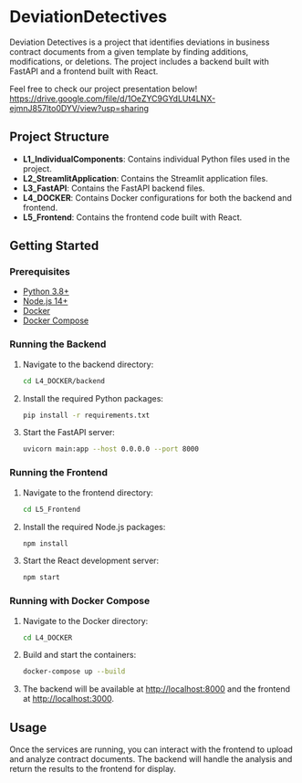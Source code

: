 # DeviationDetectives

Deviation Detectives is a project that identifies deviations in business contract documents from a given template by finding additions, modifications, or deletions. The project includes a backend built with FastAPI and a frontend built with React.

Feel free to check our project presentation below!
https://drive.google.com/file/d/1OeZYC9GYdLUt4LNX-ejmnJ857lto0DYV/view?usp=sharing

## Project Structure

- **L1_IndividualComponents**: Contains individual Python files used in the project.
- **L2_StreamlitApplication**: Contains the Streamlit application files.
- **L3_FastAPI**: Contains the FastAPI backend files.
- **L4_DOCKER**: Contains Docker configurations for both the backend and frontend.
- **L5_Frontend**: Contains the frontend code built with React.

## Getting Started

### Prerequisites

- [Python 3.8+](https://www.python.org/downloads/)
- [Node.js 14+](https://nodejs.org/en/download/)
- [Docker](https://www.docker.com/products/docker-desktop)
- [Docker Compose](https://docs.docker.com/compose/install/)

### Running the Backend

1. Navigate to the backend directory:

    ```bash
    cd L4_DOCKER/backend
    ```

2. Install the required Python packages:

    ```bash
    pip install -r requirements.txt
    ```

3. Start the FastAPI server:

    ```bash
    uvicorn main:app --host 0.0.0.0 --port 8000
    ```

### Running the Frontend

1. Navigate to the frontend directory:

    ```bash
    cd L5_Frontend
    ```

2. Install the required Node.js packages:

    ```bash
    npm install
    ```

3. Start the React development server:

    ```bash
    npm start
    ```

### Running with Docker Compose

1. Navigate to the Docker directory:

    ```bash
    cd L4_DOCKER
    ```

2. Build and start the containers:

    ```bash
    docker-compose up --build
    ```

3. The backend will be available at [http://localhost:8000](http://localhost:8000) and the frontend at [http://localhost:3000](http://localhost:3000).

## Usage

Once the services are running, you can interact with the frontend to upload and analyze contract documents. The backend will handle the analysis and return the results to the frontend for display.
